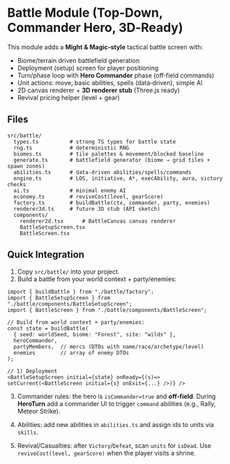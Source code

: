 # Battle Module (Top‑Down, Commander Hero, 3D‑Ready)

This module adds a **Might & Magic‑style** tactical battle screen with:
- Biome/terrain driven battlefield generation
- Deployment (setup) screen for player positioning
- Turn/phase loop with **Hero Commander** phase (off‑field commands)
- Unit actions: move, basic abilities, spells (data‑driven), simple AI
- 2D canvas renderer + **3D renderer stub** (Three.js ready)
- Revival pricing helper (level + gear)

## Files

```
src/battle/
  types.ts          # strong TS types for battle state
  rng.ts            # deterministic RNG
  biomes.ts         # tile palettes & movement/blocked baseline
  generate.ts       # battlefield generator (biome → grid tiles + spawn zones)
  abilities.ts      # data-driven abilities/spells/commands
  engine.ts         # LOS, initiative, A*, execAbility, aura, victory checks
  ai.ts             # minimal enemy AI
  economy.ts        # reviveCost(level, gearScore)
  factory.ts        # buildBattle(ctx, commander, party, enemies)
  renderer3d.ts     # future 3D stub (API sketch)
  components/
    renderer2d.tsx      # BattleCanvas canvas renderer
    BattleSetupScreen.tsx
    BattleScreen.tsx
```

## Quick Integration

1) Copy `src/battle/` into your project.  
2) Build a battle from your world context + party/enemies:

```tsx
import { buildBattle } from "./battle/factory";
import { BattleSetupScreen } from "./battle/components/BattleSetupScreen";
import { BattleScreen } from "./battle/components/BattleScreen";

// Build from world context + party/enemies:
const state = buildBattle(
  { seed: worldSeed, biome: "Forest", site: "wilds" },
  heroCommander,
  partyMembers,  // mercs (DTOs with name/race/archetype/level)
  enemies        // array of enemy DTOs
);

// 1) Deployment
<BattleSetupScreen initial={state} onReady={(s)=> setCurrent(<BattleScreen initial={s} onExit={...} />)} />
```

3) Commander rules: the hero is `isCommander=true` and **off‑field**. During **HeroTurn** add a commander UI to trigger `command` abilities (e.g., Rally, Meteor Strike).

4) Abilities: add new abilities in `abilities.ts` and assign ids to units via `skills`.

5) Revival/Casualties: after `Victory`/`Defeat`, scan `units` for `isDead`. Use `reviveCost(level, gearScore)` when the player visits a shrine.
